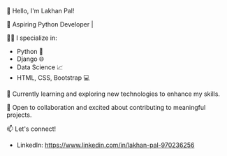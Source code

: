 👋 Hello, I'm Lakhan Pal!

🚀 Aspiring Python Developer | 

👨‍💻 I specialize in:
   - Python 🐍
   - Django 🌐
   - Data Science 📈
   - HTML, CSS, Bootstrap 💻

🌱 Currently learning and exploring new technologies to enhance my skills.

💼 Open to collaboration and excited about contributing to meaningful projects.

📫 Let's connect!
   - LinkedIn: https://www.linkedin.com/in/lakhan-pal-970236256
